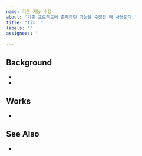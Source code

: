 ```yaml
---
name: 기존 기능 수정
about: '기존 프로젝트에 존재하던 기능을 수정할 때 사용한다.'
title: "fix: "
labels: ''
assignees: ''

---
```


## Background
-
-

## Works
-

## See Also
-